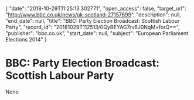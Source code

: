 {
  "date": "2018-10-29T11:25:13.302771", 
  "open_access": false, 
  "target_url": "http://www.bbc.co.uk/news/uk-scotland-27157699", 
  "description": null, 
  "end_date": null, 
  "title": "BBC:  Party Election Broadcast: Scottish Labour Party", 
  "record_id": "20181029T112513/0QyBEYAG7rv6J0NqM+forQ==", 
  "publisher": "bbc.co.uk", 
  "start_date": null, 
  "subject": "European Parliament Elections 2014"
}

# BBC:  Party Election Broadcast: Scottish Labour Party

None